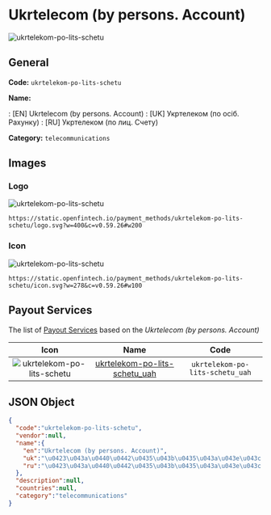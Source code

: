 
# Ukrtelecom (by persons. Account) 
![ukrtelekom-po-lits-schetu](https://static.openfintech.io/payment_methods/ukrtelekom-po-lits-schetu/logo.svg?w=400&c=v0.59.26#w200)  

## General 
**Code:** `ukrtelekom-po-lits-schetu` 
 
**Name:** 
 
:	[EN] Ukrtelecom (by persons. Account) 
:	[UK] Укртелеком (по осіб. Рахунку) 
:	[RU] Укртелеком (по лиц. Счету) 
 
**Category:** `telecommunications` 
 

## Images 

### Logo 
![ukrtelekom-po-lits-schetu](https://static.openfintech.io/payment_methods/ukrtelekom-po-lits-schetu/logo.svg?w=400&c=v0.59.26#w200)  

```
https://static.openfintech.io/payment_methods/ukrtelekom-po-lits-schetu/logo.svg?w=400&c=v0.59.26#w200
```  

### Icon 
![ukrtelekom-po-lits-schetu](https://static.openfintech.io/payment_methods/ukrtelekom-po-lits-schetu/icon.svg?w=278&c=v0.59.26#w100)  

```
https://static.openfintech.io/payment_methods/ukrtelekom-po-lits-schetu/icon.svg?w=278&c=v0.59.26#w100
```  

## Payout Services 
 
The list of [Payout Services](/payout-services/) based on the _Ukrtelecom (by persons. Account)_ 

|Icon|Name|Code| 
|:---:|:---:|:---:| 
|![ukrtelekom-po-lits-schetu](https://static.openfintech.io/payout_methods/ukrtelekom-po-lits-schetu/icon.svg?w=278&c=v0.59.26#w40) |[ukrtelekom-po-lits-schetu_uah](/payout-services/ukrtelekom-po-lits-schetu_uah/)|`ukrtelekom-po-lits-schetu_uah`| 
 

## JSON Object 

```json
{
  "code":"ukrtelekom-po-lits-schetu",
  "vendor":null,
  "name":{
    "en":"Ukrtelecom (by persons. Account)",
    "uk":"\u0423\u043a\u0440\u0442\u0435\u043b\u0435\u043a\u043e\u043c (\u043f\u043e \u043e\u0441\u0456\u0431. \u0420\u0430\u0445\u0443\u043d\u043a\u0443)",
    "ru":"\u0423\u043a\u0440\u0442\u0435\u043b\u0435\u043a\u043e\u043c (\u043f\u043e \u043b\u0438\u0446. \u0421\u0447\u0435\u0442\u0443)"
  },
  "description":null,
  "countries":null,
  "category":"telecommunications"
}
```  
